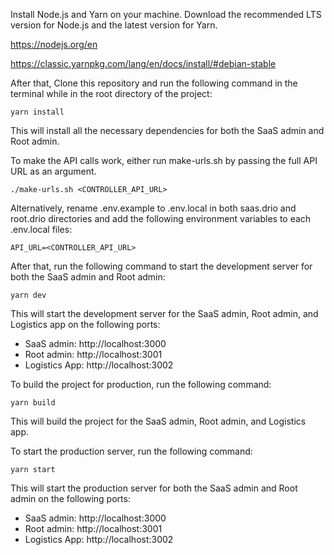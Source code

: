 Install Node.js and Yarn on your machine. Download the recommended LTS version for Node.js and the latest version for Yarn.

https://nodejs.org/en

https://classic.yarnpkg.com/lang/en/docs/install/#debian-stable

After that, Clone this repository and run the following command in the terminal while in the root directory of the project:

```
yarn install
```

This will install all the necessary dependencies for both the SaaS admin and Root admin.

To make the API calls work, either run make-urls.sh by passing the full API URL as an argument.

```
./make-urls.sh <CONTROLLER_API_URL>
```

Alternatively, rename .env.example to .env.local in both saas.drio and root.drio directories and add the following environment variables to each .env.local files:

```
API_URL=<CONTROLLER_API_URL>
```

After that, run the following command to start the development server for both the SaaS admin and Root admin:

```
yarn dev
```

This will start the development server for the SaaS admin, Root admin, and Logistics app on the following ports:

- SaaS admin: http://localhost:3000
- Root admin: http://localhost:3001
- Logistics App: http://localhost:3002

To build the project for production, run the following command:

```
yarn build
```

This will build the project for the SaaS admin, Root admin, and Logistics app.

To start the production server, run the following command:

```
yarn start
```

This will start the production server for both the SaaS admin and Root admin on the following ports:

- SaaS admin: http://localhost:3000
- Root admin: http://localhost:3001
- Logistics App: http://localhost:3002
